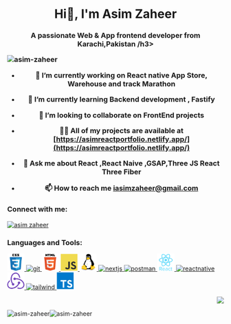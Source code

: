<h1 align="center"> Hi👋, I'm Asim Zaheer </h1>
<h3 align="center">A passionate Web & App frontend developer from Karachi,Pakistan /h3>

<p align="left"> <img src="https://komarev.com/ghpvc/?username=asim-zaheer&label=Profile%20views&color=0e75b6&style=flat" alt="asim-zaheer" /> </p>



- 🔭 I’m currently working on **React native App Store, Warehouse and track Marathon**

- 🌱 I’m currently learning **Backend development** , Fastify

- 👯 I’m looking to collaborate on **FrontEnd projects**

- 👨‍💻 All of my projects are available at [https://asimreactportfolio.netlify.app/](https://asimreactportfolio.netlify.app/)

- 💬 Ask me about **React ,React Naive ,GSAP,Three JS React Three Fiber**

- 📫 How to reach me **iasimzaheer@gmail.com**

<h3 align="left">Connect with me: </h3>

<p align="left">
<a href="https://linkedin.com/in/asim zaheer" target="blank"><img align="center" src="https://raw.githubusercontent.com/rahuldkjain/github-profile-readme-generator/master/src/images/icons/Social/linked-in-alt.svg" alt="asim zaheer" height="30" width="40" /></a>
</p>

<h3 align="left">Languages and Tools:</h3>

<p align="left"> <a href="https://www.w3schools.com/css/" target="_blank" rel="noreferrer"> <img src="https://raw.githubusercontent.com/devicons/devicon/master/icons/css3/css3-original-wordmark.svg" alt="css3" width="40" height="40"/> </a> <a href="https://git-scm.com/" target="_blank" rel="noreferrer"> <img src="https://www.vectorlogo.zone/logos/git-scm/git-scm-icon.svg" alt="git" width="40" height="40"/> </a> <a href="https://www.w3.org/html/" target="_blank" rel="noreferrer"> <img src="https://raw.githubusercontent.com/devicons/devicon/master/icons/html5/html5-original-wordmark.svg" alt="html5" width="40" height="40"/> </a> <a href="https://developer.mozilla.org/en-US/docs/Web/JavaScript" target="_blank" rel="noreferrer"> <img src="https://raw.githubusercontent.com/devicons/devicon/master/icons/javascript/javascript-original.svg" alt="javascript" width="40" height="40"/> </a> <a href="https://www.linux.org/" target="_blank" rel="noreferrer"> <img src="https://raw.githubusercontent.com/devicons/devicon/master/icons/linux/linux-original.svg" alt="linux" width="40" height="40"/> </a> <a href="https://nextjs.org/" target="_blank" rel="noreferrer"> <img src="https://cdn.worldvectorlogo.com/logos/nextjs-2.svg" alt="nextjs" width="40" height="40"/> </a> <a href="https://postman.com" target="_blank" rel="noreferrer"> <img src="https://www.vectorlogo.zone/logos/getpostman/getpostman-icon.svg" alt="postman" width="40" height="40"/> </a> <a href="https://reactjs.org/" target="_blank" rel="noreferrer"> <img src="https://raw.githubusercontent.com/devicons/devicon/master/icons/react/react-original-wordmark.svg" alt="react" width="40" height="40"/> </a> <a href="https://reactnative.dev/" target="_blank" rel="noreferrer"> <img src="https://reactnative.dev/img/header_logo.svg" alt="reactnative" width="40" height="40"/> </a> <a href="https://redux.js.org" target="_blank" rel="noreferrer"> <img src="https://raw.githubusercontent.com/devicons/devicon/master/icons/redux/redux-original.svg" alt="redux" width="40" height="40"/> </a> <a href="https://tailwindcss.com/" target="_blank" rel="noreferrer"> <img src="https://www.vectorlogo.zone/logos/tailwindcss/tailwindcss-icon.svg" alt="tailwind" width="40" height="40"/> </a> <a href="https://www.typescriptlang.org/" target="_blank" rel="noreferrer"> <img src="https://raw.githubusercontent.com/devicons/devicon/master/icons/typescript/typescript-original.svg" alt="typescript" width="40" height="40"/> </a> </p>
&nbsp;

<img align="right" height="200" src="https://user-images.githubusercontent.com/74038190/212748842-9fcbad5b-6173-4175-8a61-521f3dbb7514.gif"  />
<p><img align="left" src="https://github-readme-stats.vercel.app/api/top-langs?username=asim-zaheer&show_icons=true&locale=en&layout=compact" alt="asim-zaheer" /></p>
<p><img align="left" src="https://github-readme-streak-stats.herokuapp.com/?user=asim-zaheer&" alt="asim-zaheer" /></p>

